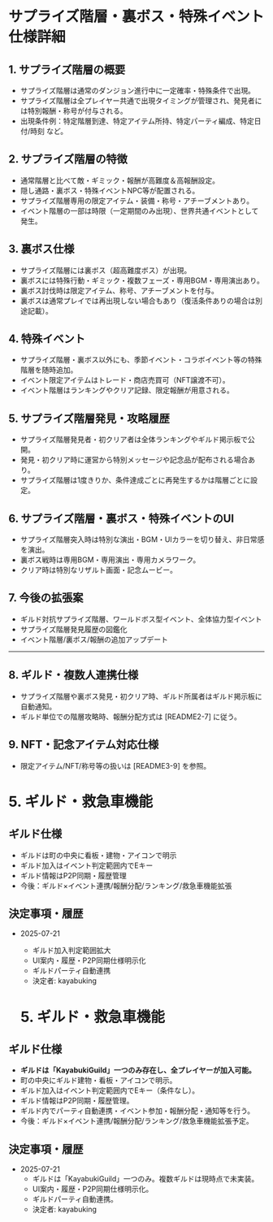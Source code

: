 # サプライズ階層・裏ボス・特殊イベント仕様詳細

## 1. サプライズ階層の概要
- サプライズ階層は通常のダンジョン進行中に一定確率・特殊条件で出現。
- サプライズ階層は全プレイヤー共通で出現タイミングが管理され、発見者には特別報酬・称号が付与される。
- 出現条件例：特定階層到達、特定アイテム所持、特定パーティ編成、特定日付/時刻 など。

## 2. サプライズ階層の特徴
- 通常階層と比べて敵・ギミック・報酬が高難度＆高報酬設定。
- 隠し通路・裏ボス・特殊イベントNPC等が配置される。
- サプライズ階層専用の限定アイテム・装備・称号・アチーブメントあり。
- イベント階層の一部は時限（一定期間のみ出現）、世界共通イベントとして発生。

## 3. 裏ボス仕様
- サプライズ階層には裏ボス（超高難度ボス）が出現。
- 裏ボスには特殊行動・ギミック・複数フェーズ・専用BGM・専用演出あり。
- 裏ボス討伐時は限定アイテム、称号、アチーブメントを付与。
- 裏ボスは通常プレイでは再出現しない場合もあり（復活条件ありの場合は別途記載）。

## 4. 特殊イベント
- サプライズ階層・裏ボス以外にも、季節イベント・コラボイベント等の特殊階層を随時追加。
- イベント限定アイテムはトレード・商店売買可（NFT譲渡不可）。
- イベント階層はランキングやクリア記録、限定報酬が用意される。

## 5. サプライズ階層発見・攻略履歴
- サプライズ階層発見者・初クリア者は全体ランキングやギルド掲示板で公開。
- 発見・初クリア時に運営から特別メッセージや記念品が配布される場合あり。
- サプライズ階層は1度きりか、条件達成ごとに再発生するかは階層ごとに設定。

## 6. サプライズ階層・裏ボス・特殊イベントのUI
- サプライズ階層突入時は特別な演出・BGM・UIカラーを切り替え、非日常感を演出。
- 裏ボス戦時は専用BGM・専用演出・専用カメラワーク。
- クリア時は特別なリザルト画面・記念ムービー。

## 7. 今後の拡張案
- ギルド対抗サプライズ階層、ワールドボス型イベント、全体協力型イベント
- サプライズ階層発見履歴の図鑑化
- イベント階層/裏ボス/報酬の追加アップデート

---

## 8. ギルド・複数人連携仕様

- サプライズ階層や裏ボス発見・初クリア時、ギルド所属者はギルド掲示板に自動通知。
- ギルド単位での階層攻略時、報酬分配方式は [README2-7] に従う。

## 9. NFT・記念アイテム対応仕様

- 限定アイテム/NFT/称号等の扱いは [README3-9] を参照。


# 5. ギルド・救急車機能

## ギルド仕様
- ギルドは町の中央に看板・建物・アイコンで明示
- ギルド加入はイベント判定範囲内でEキー
- ギルド情報はP2P同期・履歴管理
- 今後：ギルド×イベント連携/報酬分配/ランキング/救急車機能拡張

## 決定事項・履歴
- 2025-07-21
  - ギルド加入判定範囲拡大
  - UI案内・履歴・P2P同期仕様明示化
  - ギルドパーティ自動連携
  - 決定者: kayabuking
 
  # 5. ギルド・救急車機能

## ギルド仕様
- **ギルドは「KayabukiGuild」一つのみ存在し、全プレイヤーが加入可能。**
- 町の中央にギルド建物・看板・アイコンで明示。
- ギルド加入はイベント判定範囲内でEキー（条件なし）。
- ギルド情報はP2P同期・履歴管理。
- ギルド内でパーティ自動連携・イベント参加・報酬分配・通知等を行う。
- 今後：ギルド×イベント連携/報酬分配/ランキング/救急車機能拡張予定。

## 決定事項・履歴
- 2025-07-21
  - ギルドは「KayabukiGuild」一つのみ。複数ギルドは現時点で未実装。
  - UI案内・履歴・P2P同期仕様明示化。
  - ギルドパーティ自動連携。
  - 決定者: kayabuking
